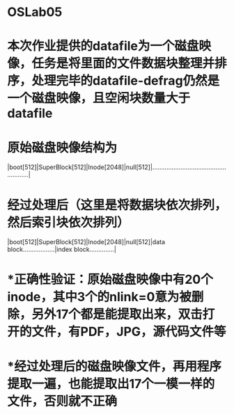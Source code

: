 # OSLab05
# 本次作业提供的datafile为一个磁盘映像，任务是将里面的文件数据块整理并排序，处理完毕的datafile-defrag仍然是一个磁盘映像，且空闲块数量大于datafile
# 原始磁盘映像结构为
|boot[512]|SuperBlock[512]|Inode[2048]|null[512]|......................................................|
# 经过处理后（这里是将数据块依次排列，然后索引块依次排列）  
|boot[512]|SuperBlock[512]|Inode[2048]|null[512]|data block..................|index block..............|
# *正确性验证：原始磁盘映像中有20个inode，其中3个的nlink=0意为被删除，另外17个都是能提取出来，双击打开的文件，有PDF，JPG，源代码文件等
# *经过处理后的磁盘映像文件，再用程序提取一遍，也能提取出17个一模一样的文件，否则就不正确
